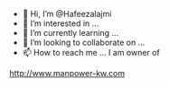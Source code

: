 - 👋 Hi, I’m @Hafeezalajmi
- 👀 I’m interested in ...
- 🌱 I’m currently learning ...
- 💞️ I’m looking to collaborate on ...
- 📫 How to reach me ...
I am owner of

http://www.manpower-kw.com
<!---
Hafeezalajmi/Hafeezalajmi is a ✨ special ✨ repository because its `README.md` (this file) appears on your GitHub profile.
You can click the Preview link to take a look at your changes.
--->
